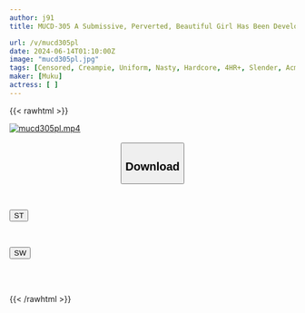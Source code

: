 ```yaml
---
author: j91
title: MUCD-305 A Submissive, Perverted, Beautiful Girl Has Been Developed As A Masochist. She Is Dressed In A Uniform And Played With As She Pleases. She Is Obedient And Excited, And She Is Choked, Impregnated With A Creampie. Massive Injections, 4 Beautiful Girls, 4 Hours.

url: /v/mucd305pl
date: 2024-06-14T01:10:00Z
image: "mucd305pl.jpg"
tags: [Censored, Creampie, Uniform, Nasty, Hardcore, 4HR+, Slender, Acme · Orgasm	]
maker: [Muku]
actress: [ ]
---
```



{{< rawhtml >}}

<div class="video" data-videoid="VORA4b4PR7TY9e">
    <a href="javascript:;">
        <img src="/v/mucd305pl/mucd305pl.jpg" width="WIDTH" height="HEIGHT" alt="mucd305pl.mp4" loading="lazy">
    </a>
</div>

<script type="text/javascript" src="https://j91.asia/asset/on-demand-st.js"></script>

<br>
  <link rel="stylesheet" href="https://j91.asia/asset/bs5.css">
  
  <center>
  <button class="btn btn-primary" type="button" data-bs-toggle="collapse" data-bs-target=".multi-collapse" aria-expanded="false" aria-controls="multiCollapseExample1 multiCollapseExample2"><h2>Download</h2></button></center>
</p>
<div class="row">
  <div class="col">
    <div class="collapse multi-collapse" id="multiCollapseExample1">
      <div class="card card-body">
	      	      <br>
<div class="buttons">  
<p><a href="/v/mucd305pl/st.html" target="_blank"><button class="btn-hover color-3"><i class="fa fa-download"></i> ST</button></a></p></div>
    </div>
  </div>
</div>
  <div class="col">
    <div class="collapse multi-collapse" id="multiCollapseExample2">
      <div class="card card-body">
	      <br>
<div class="buttons">
<p><a href="/v/mucd305pl/sw.html" target="_blank"><button class="btn-hover color-2"><i class="fa fa-download"></i> SW</button></a></p></div>
<br><br>
      </div>
    </div>
  </div>
</div>

{{< /rawhtml >}}
